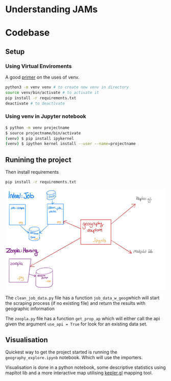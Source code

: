 # Understanding JAMs

# Codebase
## Setup
### Using Virtual Enviroments
A good [primer](https://realpython.com/python-virtual-environments-a-primer/) on the uses of venv.

```bash
python3 -m venv venv # to create new venv in directory
source venv/bin/activate # to activate it
pip install -r requirements.txt
deactivate # to deactivate
```

### Using venv in Jupyter notebook
```bash
$ python -m venv projectname
$ source projectname/bin/activate
(venv) $ pip install ipykernel
(venv) $ ipython kernel install --user --name=projectname
```

## Runining the project
Then install requirements 

```bash
pip install -r requirements.txt
```

![Essex DSF-5](EssexDSF_arch.jpg)

The `clean_job_data.py` file has a function `job_data_w_geog`which will start the scraping process (if no existing file) and return the results with geographic information

The `zoopla.py` file has a function `get_prop_ap` which will either call the api given the argument `use_api = True` for look for an existing data set.

## Visualisation

Quickest way to get the project started is running the `geography_explore.ipynb` notebook. Which will use the importers. 

Visualisation is done in a python notebook, some descriptive statistics using mapltot lib and a more interactive map utilising [kepler.gl](https://kepler.gl/) mapping tool.
